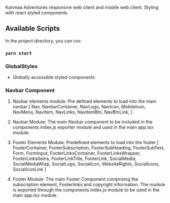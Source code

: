 Kanmaa Adventures responsive web client and mobile web client.
Styling with react styled components

## Available Scripts

In the project directory, you can run:

### `yarn start`

### GlobalStyles
- Globally accessible styled components

### Navbar Component
1. Navbar elements module:
    Pre defined elements to load into the main navbar
    [
        Nav,
        NavbarContainer,
        NavLogo,
        NavIcon,
        MobileIcon,
        NavMenu,
        NavItem,
        NavLinks,
        NavItemBtn,
        NavBtnLink,
    ]

2. Navbar Module:
    The main Navbar component to be included in the components index.js exporter module and used in the main app.tsx module.

3. Footer Elements Module:
    Predefined elements to load into the footer 
    [
        FooterContainer,
        FooterSubscription,
        FooterSubHeading,
        FooterSubText,
        Form,
        FormInput,
        FooterLinksContainer,
        FooterLinksWrapper,
        FooterLinksItems,
        FooterLinkTitle,
        FooterLink,
        SocialMedia,
        SocialMediaWrap,
        SocialLogo,
        SocialIcon,
        WebsiteRights,
        SocialIcons,
        SocialIconLink
    ]

4. Footer Module:
    The main Footer Component comprising the subscription element, Footerlinks and copyright information. 
    The module is exported through the components index.js module to be used in the main app.tsx module.